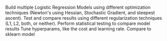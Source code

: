 Build multiple Logistic Regression Models using different optimization techniques (Newton's using Hessian, Stochastic Gradient, and steepest ascent). 
Test and compare results using different regularization techniques (L1, L2, both, or neither). 
Perform statistical testing to compare model results 
Tune hyperparams, like the cost and learning rate. 
Compare to sklearn model
